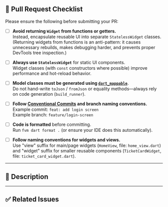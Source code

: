 ## 📝 Pull Request Checklist

Please ensure the following before submitting your PR:

- [ ] **Avoid returning `Widget` from functions or getters.**  
  Instead, encapsulate reusable UI into separate `StatelessWidget` classes.  
  (Returning widgets from functions is an anti-pattern: it causes unnecessary rebuilds, makes debugging harder, and prevents proper DevTools tree inspection.)

- [ ] **Always use `StatelessWidget`** for static UI components.  
  Widget classes (with `const` constructors where possible) improve performance and hot-reload behavior.

- [ ] **Model classes must be generated using [`dart_mappable`](https://pub.dev/packages/dart_mappable)**.  
  Do not hand-write `toJson` / `fromJson` or equality methods—always rely on code generation (`build_runner`).

- [ ] **Follow [Conventional Commits](https://www.conventionalcommits.org/) and branch naming conventions.**  
  Example commit: `feat: add login screen`  
  Example branch: `feature/login-screen`

- [ ] **Code is formatted** before committing.  
  Run `fvm dart format .` (or ensure your IDE does this automatically).

- [ ] **Follow naming conventions for widgets and views.**  
  Use "view" suffix for main/page widgets (`HomeView`, file: `home_view.dart`) and "widget" suffix for smaller reusable components (`TicketCardWidget`, file: `ticket_card_widget.dart`).

---

## 📌 Description

<!-- Provide a brief summary of the changes. -->

---

## ✅ Related Issues

<!-- Link related issues here, e.g., Fixes #123 -->
